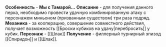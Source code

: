 **Особенность** - **Мы с Тамарой...**
**Описание** - для получения данного перка, необходимо провести удачную комбинированную атаку с персонажем миньоном (призванным существом) три раза подряд. 
**Механика** - за кооперацию, совершение совместного действия, получает возможность [[Броски кубиков на удачу|перебросить]] у кубик.
**Персонаж** - [[Шлак]]
**Получение** - филлерный турнирный эпизод [[Спиридон]] и [[Шлак]]. 